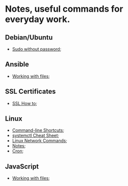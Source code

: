 # Notes, useful commands for everyday work.

## Debian/Ubuntu

- <a href="./sudoWithoutPassword.md">Sudo without password</a>;

## Ansible

- <a href="./ansible/workingWithFiles.md">Working with files</a>;

## SSL Certificates

- <a href="./sslHowTo.md">SSL How to</a>;

## Linux

- <a href="./bashClShortcuts.md">Command-line Shortcuts</a>;
- <a href="./systemctlCheatSheet.md">systemctl Cheat Sheet</a>;
- <a href="./linuxNetworkCommands.md">Linux Network Commands</a>;
- <a href="./linuxNotes.md">Notes</a>;
- <a href="./cron.md">Cron</a>;

## JavaScript

- <a href="./javascript/workingWithFiles.md">Working with files</a>;
